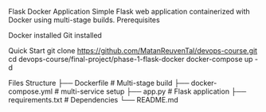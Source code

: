 Flask Docker Application
Simple Flask web application containerized with Docker using multi-stage builds.
Prerequisites

Docker installed
Git installed

Quick Start
git clone https://github.com/MatanReuvenTal/devops-course.git
cd devops-course/final-project/phase-1-flask-docker
docker-compose up -d

Files Structure
├── Dockerfile          # Multi-stage build
├── docker-compose.yml  # multi-service setup
├── app.py              # Flask application
├── requirements.txt    # Dependencies
└── README.md
